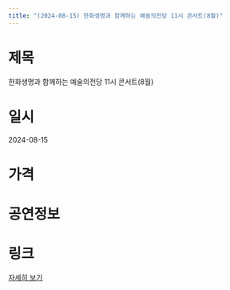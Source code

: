 ```yaml
---
title: "(2024-08-15) 한화생명과 함께하는 예술의전당 11시 콘서트(8월)"
---
```


# 제목
한화생명과 함께하는 예술의전당 11시 콘서트(8월)

# 일시
2024-08-15

# 가격


# 공연정보


# 링크
[자세히 보기](https://www.sac.or.kr/site/main/show/show_view?SN=60188, "https://www.sac.or.kr/site/main/show/show_view?SN=60188")
